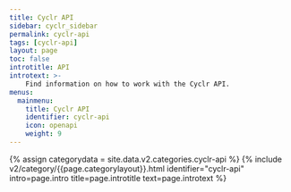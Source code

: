 ```yaml
---
title: Cyclr API
sidebar: cyclr_sidebar
permalink: cyclr-api
tags: [cyclr-api]
layout: page
toc: false
introtitle: API
introtext: >-
    Find information on how to work with the Cyclr API.
menus:
  mainmenu:
    title: Cyclr API
    identifier: cyclr-api
    icon: openapi
    weight: 9
---
```

{% assign categorydata = site.data.v2.categories.cyclr-api %}
{% include v2/category/{{page.categorylayout}}.html identifier="cyclr-api" intro=page.intro title=page.introtitle text=page.introtext %}
